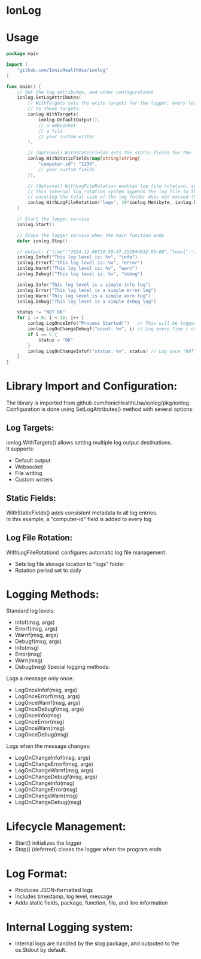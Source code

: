 # IonLog

# Usage
```go
package main

import (
	"github.com/IonicHealthUsa/ionlog"
)

func main() {
	// Set the log attributes, and other configurations
	ionlog.SetLogAttributes(
		// WithTargets sets the write targets for the logger, every log will be written
		// to these targets.
		ionlog.WithTargets(
			ionlog.DefaultOutput(),
			// a websocket
			// a file
			// your custom writer
		),

		// (Optional) WithStaticFields sets the static fields for the logger, every log will have these fields.
		ionlog.WithStaticFields(map[string]string{
			"computer-id": "1234",
			// your custom fields
		}),

		// (Optional) WithLogFileRotation enables log file rotation, specifying the directory where log files will be stored, the maximum size of the log folder in bytes, and the rotation frequency.
		// This internal log rotation system appends the log file to the specified targets and automatically rotates logs based on the provided configuration,
		// ensuring the total size of the log folder does not exceed the specified maximum (e.g., 10MB in this case).
		ionlog.WithLogFileRotation("logs", 10*ionlog.Mebibyte, ionlog.Daily),
	)

	// Start the logger service
	ionlog.Start()

	// Stops the logger service when the main function ends
	defer ionlog.Stop()

	// output: {"time":"2024-12-06T20:59:47.252944832-03:00","level":"INFO","msg":"This log level is: info","computer-id":"1234","package":"main","function":"main","file":"main.go","line":38}
	ionlog.Infof("This log level is: %v", "info")
	ionlog.Errorf("This log level is: %v", "error")
	ionlog.Warnf("This log level is: %v", "warn")
	ionlog.Debugf("This log level is: %v", "debug")

	ionlog.Info("This log level is a simple info log")
	ionlog.Error("This log level is a simple error log")
	ionlog.Warn("This log level is a simple warn log")
	ionlog.Debug("This log level is a simple debug log")

	status := "NOT OK"
	for i := 0; i < 10; i++ {
		ionlog.LogOnceInfo("Process Started!")   // This will be logged only once
		ionlog.LogOnChangeDebugf("count: %v", i) // Log every time i changes
		if i == 5 {
			status = "OK"
		}
		ionlog.LogOnChangeInfof("status: %v", status) // Log once "NOT OK", log once "OK"
	}
}
```
# Library Import and Configuration:
The library is imported from github.com/IonicHealthUsa/ionlog/pkg/ionlog.  
Configuration is done using SetLogAttributes() method with several options:

## Log Targets:
ionlog.WithTargets() allows setting multiple log output destinations.  
It supports:

- Default output
- Websocket
- File writing
- Custom writers

## Static Fields:
WithStaticFields() adds consistent metadata to all log entries.  
In this example, a "computer-id" field is added to every log

## Log File Rotation:
WithLogFileRotation() configures automatic log file management.
- Sets log file storage location to "logs" folder
- Rotation period set to daily

# Logging Methods:
Standard log levels:
- Infof(msg, args)
- Errorf(msg, args)
- Warnf(msg, args)
- Debugf(msg, args)
- Info(msg)
- Error(msg)
- Warn(msg)
- Debug(msg)
Special logging methods:  

Logs a message only once:
- LogOnceInfof(msg, args)
- LogOnceErrorf(msg, args)
- LogOnceWarnf(msg, args)
- LogOnceDebugf(msg, args)
- LogOnceInfo(msg)
- LogOnceError(msg)
- LogOnceWarn(msg)
- LogOnceDebug(msg)

Logs when the message changes:
- LogOnChangeInfof(msg, args)
- LogOnChangeErrorf(msg, args)
- LogOnChangeWarnf(msg, args)
- LogOnChangeDebugf(msg, args)
- LogOnChangeInfo(msg)
- LogOnChangeError(msg)
- LogOnChangeWarn(msg)
- LogOnChangeDebug(msg)

# Lifecycle Management:
- Start() initializes the logger
- Stop() (deferred) closes the logger when the program ends

# Log Format:
- Produces JSON-formatted logs
- Includes timestamp, log level, message
- Adds static fields, package, function, file, and line information

# Internal Logging system:
- Internal logs are handled by the slog package, and outputed to the os.Stdout by default.
